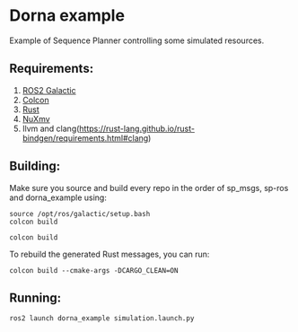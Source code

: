 Dorna example
====================

Example of Sequence Planner controlling some simulated resources.

Requirements:
-----------------
1. [ROS2 Galactic](https://docs.ros.org/en/foxy/Releases/Release-Galactic-Geochelone.html)
2. [Colcon](https://colcon.readthedocs.io/en/released/user/installation.html)
3. [Rust](https://rustup.rs/)
4. [NuXmv](https://nuxmv.fbk.eu)
5. llvm and clang(https://rust-lang.github.io/rust-bindgen/requirements.html#clang)

Building:
-----------------
Make sure you source and build every repo in the order of sp_msgs, sp-ros and dorna_example using:

```
source /opt/ros/galactic/setup.bash
colcon build
```


```
colcon build
```

To rebuild the generated Rust messages, you can run:
```
colcon build --cmake-args -DCARGO_CLEAN=ON
```

Running:
-----------------

```
ros2 launch dorna_example simulation.launch.py
```

